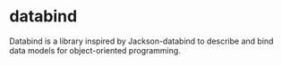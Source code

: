 # databind

Databind is a library inspired by Jackson-databind to describe and bind
data models for object-oriented programming.
